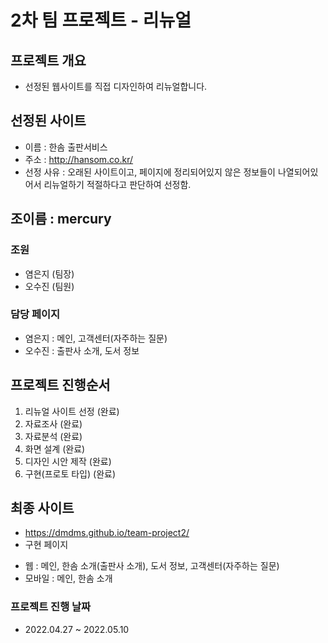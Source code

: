 # 2차 팀 프로젝트 - 리뉴얼

## 프로젝트 개요
- 선정된 웹사이트를 직접 디자인하여 리뉴얼합니다.

## 선정된 사이트
- 이름 : 한솜 출판서비스
- 주소 : http://hansom.co.kr/
- 선정 사유 : 오래된 사이트이고, 페이지에 정리되어있지 않은 정보들이 나열되어있어서 리뉴얼하기 적절하다고 판단하여 선정함.

## 조이름 : mercury

### 조원
* 염은지 (팀장)
* 오수진 (팀원)

### 담당 페이지
* 염은지 : 메인, 고객센터(자주하는 질문)
* 오수진 : 출판사 소개, 도서 정보

## 프로젝트 진행순서
1. 리뉴얼 사이트 선정 (완료)
2. 자료조사 (완료)
3. 자료분석 (완료)
4. 화면 설계 (완료)
5. 디자인 시안 제작 (완료)
6. 구현(프로토 타입) (완료)

## 최종 사이트
* https://dmdms.github.io/team-project2/
* 구현 페이지
- 웹 : 메인, 한솜 소개(출판사 소개), 도서 정보, 고객센터(자주하는 질문)
- 모바일 : 메인, 한솜 소개

### 프로젝트 진행 날짜
* 2022.04.27 ~ 2022.05.10
